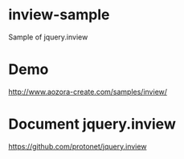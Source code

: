 inview-sample
=============

Sample of jquery.inview


Demo
=============
http://www.aozora-create.com/samples/inview/


Document jquery.inview
=============
https://github.com/protonet/jquery.inview



